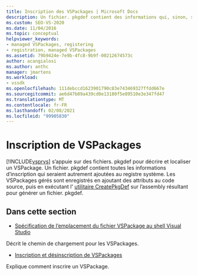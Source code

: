 ```yaml
---
title: Inscription des VSPackages | Microsoft Docs
description: Un fichier. pkgdef contient des informations qui, sinon, seraient ajoutées au registre système. Découvrez comment Visual Studio utilise les fichiers. pkgdef pour décrire/localiser un VSPackage.
ms.custom: SEO-VS-2020
ms.date: 11/04/2016
ms.topic: conceptual
helpviewer_keywords:
- managed VSPackages, registering
- registration, managed VSPackages
ms.assetid: 79b9424e-7e9b-4fc8-9b9f-00212674573c
author: acangialosi
ms.author: anthc
manager: jmartens
ms.workload:
- vssdk
ms.openlocfilehash: 111debccd1623901790c83e743469327ffdd667e
ms.sourcegitcommit: ae6d47b09a439cd0e13180f5e89510e3e347fd47
ms.translationtype: MT
ms.contentlocale: fr-FR
ms.lasthandoff: 02/08/2021
ms.locfileid: "99905830"
---
```

# <a name="registering-vspackages"></a>Inscription de VSPackages
[!INCLUDE[vsprvs](../../code-quality/includes/vsprvs_md.md)] s’appuie sur des fichiers. pkgdef pour décrire et localiser un VSPackage. Un fichier. pkgdef contient toutes les informations d’inscription qui seraient autrement ajoutées au registre système. Les VSPackages gérés sont enregistrés en ajoutant des attributs au code source, puis en exécutant l' [utilitaire CreatePkgDef](../../extensibility/internals/createpkgdef-utility.md) sur l’assembly résultant pour générer un fichier. pkgdef.

## <a name="in-this-section"></a>Dans cette section
- [Spécification de l’emplacement du fichier VSPackage au shell Visual Studio](../../extensibility/internals/specifying-vspackage-file-location-to-the-vs-shell.md)

 Décrit le chemin de chargement pour les VSPackages.

- [Inscription et désinscription de VSPackages](../../extensibility/registering-and-unregistering-vspackages.md)

 Explique comment inscrire un VSPackage.
